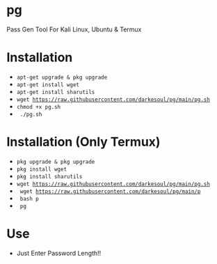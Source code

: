 # pg
Pass Gen Tool For Kali Linux, Ubuntu &amp; Termux

# Installation
- <code>apt-get upgrade & pkg upgrade</code><br>
- <code>apt-get install wget</code><br>
- <code>apt-get install sharutils</code><br>
- <code>wget https://raw.githubusercontent.com/darkesoul/pg/main/pg.sh</code><br>
- <code>chmod +x pg.sh</code><br>
- <code> ./pg.sh </code><br>

# Installation (Only Termux)
- <code>pkg upgrade & pkg upgrade</code><br>
- <code>pkg install wget</code><br>
- <code>pkg install sharutils</code><br>
- <code>wget https://raw.githubusercontent.com/darkesoul/pg/main/pg.sh</code><br>
- <code> wget https://raw.githubusercontent.com/darkesoul/pg/main/p</code>
- <code> bash p </code>
- <code> pg </code>

# Use
- Just Enter Password Length!!
